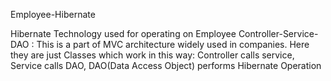 Employee-Hibernate 

Hibernate Technology used for operating on Employee Controller-Service-DAO : This is a part of MVC architecture widely used in 
companies. Here they are just Classes which work in this way: Controller calls service, Service calls DAO, DAO(Data Access Object)
performs Hibernate Operation
